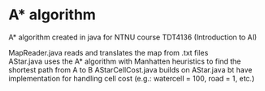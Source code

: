 # A* algorithm
A* algorithm created in java for NTNU course TDT4136 (Introduction to AI)

MapReader.java reads and translates the map from .txt files <br />
AStar.java uses the A* algorithm with Manhatten heuristics to find the shortest path from A to B
AStarCellCost.java builds on AStar.java bt have implementation for handling cell cost (e.g.: watercell = 100, road = 1, etc.)
